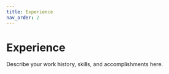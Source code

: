```yaml
---
title: Experience
nav_order: 2
---
```


# Experience

Describe your work history, skills, and accomplishments here.
